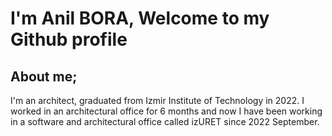 # I'm **Anil BORA**, Welcome to my Github profile
## About me;
I'm an architect, graduated from Izmir Institute of Technology in 2022. I worked in an architectural office for 6 months and now I have been working in a software and architectural office called izURET since 2022 September. 

